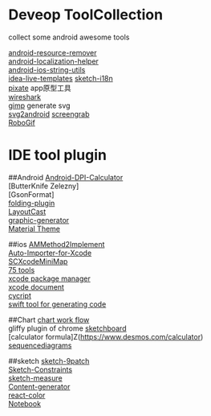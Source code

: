 # Deveop ToolCollection
collect some android awesome tools  

[android-resource-remover](https://github.com/KeepSafe/android-resource-remover)  
[android-localization-helper](https://github.com/jordanjoz1/android-localization-helper)  
[android-ios-string-utils](https://github.com/ratana/android-ios-string-utils)  
[idea-live-templates](https://github.com/keyboardsurfer/idea-live-templates)
[sketch-i18n](https://github.com/realaboo/sketch-i18n)  
[pixate](http://www.pixate.com/) app原型工具  
[wireshark](https://www.wireshark.org/)  
[gimp](http://www.gimp.org/downloads/) generate svg  
[svg2android](https://github.com/inloop/svg2android)
[screengrab](https://github.com/fastlane/screengrab)  
[RoboGif](https://github.com/izacus/RoboGif)  

# IDE tool plugin

##Android
[Android-DPI-Calculator](https://github.com/JerzyPuchalski/Android-DPI-Calculator)  
[ButterKnife Zelezny]  
[GsonFormat]  
[folding-plugin](https://github.com/dmytrodanylyk/folding-plugin)  
[LayoutCast](https://github.com/mmin18/LayoutCast)  
[graphic-generator](http://www.norio.be/android-feature-graphic-generator/)  
[Material Theme](https://github.com/ChrisRM/material-theme-jetbrains)


##ios
[AMMethod2Implement](https://github.com/MellongLau/AMMethod2Implement)  
[Auto-Importer-for-Xcode](https://github.com/citrusbyte/Auto-Importer-for-Xcode)  
[SCXcodeMiniMap](https://github.com/stefanceriu/SCXcodeMiniMap)  
[75 tools](http://ios.jobbole.com/46799/)  
[xcode package manager](https://github.com/supermarin/Alcatraz)  
[xcode document](https://github.com/onevcat/VVDocumenter-Xcode)  
[cycript](http://www.cycript.org/)  
[swift tool for generating code](https://github.com/AliSoftware/SwiftGen)

##Chart
[chart work flow](https://www.lucidchart.com)  
gliffy plugin of chrome
[sketchboard](https://sketchboard.me)  
[calculator formula]Z(https://www.desmos.com/calculator)  
[sequencediagrams](https://www.websequencediagrams.com/)

##sketch
[sketch-9patch](https://github.com/maundytime/sketch-9patch)  
[Sketch-Constraints](https://github.com/bouchenoiremarc/Sketch-Constraints)  
[sketch-measure](https://github.com/utom/sketch-measure)  
[Content-generator](https://github.com/timuric/Content-generator-sketch-plugin)  
[react-color](https://github.com/casesandberg/react-color)  
[Notebook](https://github.com/marcosvidal/Sketch-Notebook)
